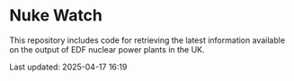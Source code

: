 # Nuke Watch

This repository includes code for retrieving the latest information available on the output of EDF nuclear power plants in the UK.

Last updated: 2025-04-17 16:19